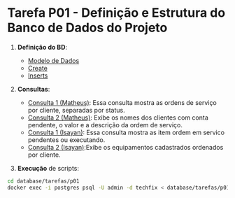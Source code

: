 # Tarefa P01 - Definição e Estrutura do Banco de Dados do Projeto

1. **Definição do BD**:

   - [Modelo de Dados](https://github.com/quirinof/pabd-techfix/blob/main/database/modelo.md)
   - [Create](https://github.com/quirinof/pabd-techfix/blob/main/database/tarefas/p01/create.sql)
   - [Inserts](https://github.com/quirinof/pabd-techfix/blob/main/database/tarefas/p01/inserts.sql)

2. **Consultas**:

   - [Consulta 1 (Matheus)](https://github.com/quirinof/pabd-techfix/blob/main/database/tarefas/p01/projeto01-matheus-q01.sql): Essa consulta mostra as ordens de serviço por cliente, separadas por status.
   - [Consulta 2 (Matheus)](https://github.com/quirinof/pabd-techfix/blob/main/database/tarefas/p01/projeto01-matheus-q02.sql): Exibe os nomes dos clientes com conta pendente, o valor e a descrição da ordem de serviço.
   - [Consulta 1 (Isayan)](https://github.com/quirinof/pabd-techfix/blob/main/database/tarefas/p01/projeto01-isayan-q01.sql): Essa consulta mostra as item ordem em servico pendentes ou executando.
   - [Consulta 2 (Isayan)](https://github.com/quirinof/pabd-techfix/blob/main/database/tarefas/p01/projeto01-isayan-q02.sql):Exibe os equipamentos cadastrados ordenados por cliente.
3. **Execução** de scripts:

```bash
cd database/tarefas/p01
docker exec -i postgres psql -U admin -d techfix < database/tarefas/p01/nome_do_arquivo.sql
```
